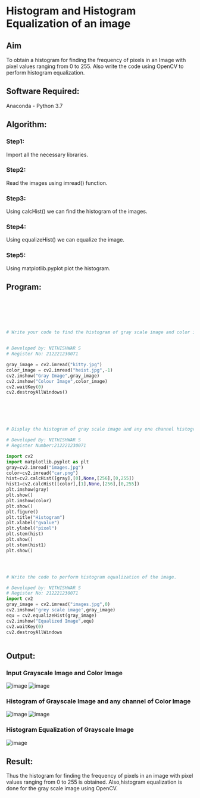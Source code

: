 # Histogram and Histogram Equalization of an image
## Aim
To obtain a histogram for finding the frequency of pixels in an Image with pixel values ranging from 0 to 255. Also write the code using OpenCV to perform histogram equalization.

## Software Required:
Anaconda - Python 3.7

## Algorithm:
### Step1:
Import all the necessary libraries.

### Step2:
Read the images using imread() function.

### Step3:
Using calcHist() we can find the histogram of the images.

### Step4:
Using equalizeHist() we can equalize the image.

### Step5:

Using matplotlib.pyplot plot the histogram.
## Program:
```python




 

# Write your code to find the histogram of gray scale image and color image channels.


# Developed by: NITHISHWAR S
# Register No: 212221230071

gray_image = cv2.imread("kitty.jpg")
color_image = cv2.imread("heist.jpg",-1)
cv2.imshow("Gray Image",gray_image)
cv2.imshow("Colour Image",color_image)
cv2.waitKey(0)
cv2.destroyAllWindows()






# Display the histogram of gray scale image and any one channel histogram from color image

# Developed By: NITHISHWAR S
# Register Number:212221230071

import cv2
import matplotlib.pyplot as plt
gray=cv2.imread("images.jpg")
color=cv2.imread("car.png")
hist=cv2.calcHist([gray],[0],None,[256],[0,255])
hist1=cv2.calcHist([color],[1],None,[256],[0,255])
plt.imshow(gray)
plt.show()
plt.imshow(color)
plt.show()
plt.figure()
plt.title("Histogram")
plt.xlabel("gvalue")
plt.ylabel("pixel")
plt.stem(hist)
plt.show()
plt.stem(hist1)
plt.show()




# Write the code to perform histogram equalization of the image. 

# Developed by: NITHISHWAR S
# Register No: 212221230071
import cv2
gray_image = cv2.imread("images.jpg",0)
cv2.imshow('grey scale image',gray_image)
equ = cv2.equalizeHist(gray_image)
cv2.imshow("Equalized Image",equ)
cv2.waitKey(0)
cv2.destroyAllWindows 



```
## Output:
### Input Grayscale Image and Color Image
![image](https://user-images.githubusercontent.com/94164665/166105098-306acd14-0d4a-4f0c-b919-27613bc93f20.png)
![image](https://user-images.githubusercontent.com/94164665/166105117-fb07537d-c585-4b2b-a687-7c7df32558bc.png)





### Histogram of Grayscale Image and any channel of Color Image
![image](https://user-images.githubusercontent.com/94164665/166105132-ad793d9b-fbc8-4b89-9781-c6e6a1ede9e3.png)
![image](https://user-images.githubusercontent.com/94164665/166105145-a3e241a1-8b07-4838-8c53-a041cf6aaccc.png)





### Histogram Equalization of Grayscale Image
![image](https://user-images.githubusercontent.com/94164665/166105155-e1aa1102-dd39-4c92-92c4-d73a4bfb79b6.png)





## Result: 
Thus the histogram for finding the frequency of pixels in an image with pixel values ranging from 0 to 255 is obtained. Also,histogram equalization is done for the gray scale image using OpenCV.
